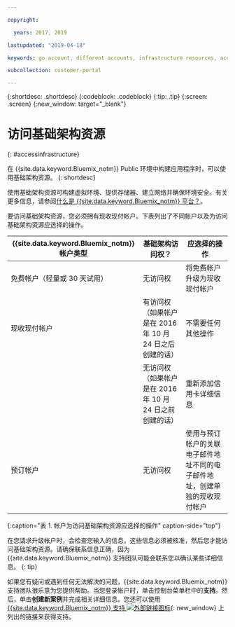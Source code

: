 ```yaml
---

copyright:

  years: 2017, 2019

lastupdated: "2019-04-18"

keywords: go account, different accounts, infrastructure resources, accessing infrastructure 

subcollection: customer-portal

---
```


{:shortdesc: .shortdesc}
{:codeblock: .codeblock}
{:tip: .tip}
{:screen: .screen}
{:new_window: target="_blank"}

# 访问基础架构资源
{: #accessinfrastructure}

在 {{site.data.keyword.Bluemix_notm}} Public 环境中构建应用程序时，可以使用基础架构资源。
{: shortdesc}

使用基础架构资源可构建虚拟环境、提供存储器、建立网络并确保环境安全。有关更多信息，请参阅[什么是 {{site.data.keyword.Bluemix_notm}} 平台？](/docs/overview/ibm-cloud-platform.html)。


要访问基础架构资源，您必须拥有现收现付帐户。下表列出了不同帐户以及为访问基础架构资源应选择的操作。

|{{site.data.keyword.Bluemix_notm}} 帐户类型|	基础架构访问权？|	应选择的操作 |
|------------------|-----------------------|---------------|
|免费帐户（轻量或 30 天试用）|	无访问权|	将免费帐户升级为现收现付帐户|
|现收现付帐户|有访问权（如果帐户是在 2016 年 10 月 24 日之后创建的话）|不需要任何其他操作|
| |无访问权（如果帐户是在 2016 年 10 月 24 日之前创建的话）|重新添加信用卡详细信息|
|预订帐户|	无访问权|	使用与预订帐户的关联电子邮件地址不同的电子邮件地址，创建单独的现收现付帐户|
{:caption="表 1. 帐户为访问基础架构资源应选择的操作" caption-side="top"}

在您请求升级帐户时，会检查您输入的信息，这些信息必须被核准，然后您才能访问基础架构资源。请确保联系信息正确，因为 {{site.data.keyword.Bluemix_notm}} 支持团队可能会联系您以确认某些详细信息。
{: tip}

如果您有疑问或遇到任何无法解决的问题，{{site.data.keyword.Bluemix_notm}} 支持团队很乐意为您提供帮助。当您登录帐户时，单击控制台菜单栏中的**支持**。然后，单击**创建新案例**并完成相关详细信息。您还可以使用 [{{site.data.keyword.Bluemix_notm}} 支持 ![外部链接图标](../icons/launch-glyph.svg)](https://{DomainName}/unifiedsupport/supportcenter){: new_window} 上列出的链接来获得支持。
